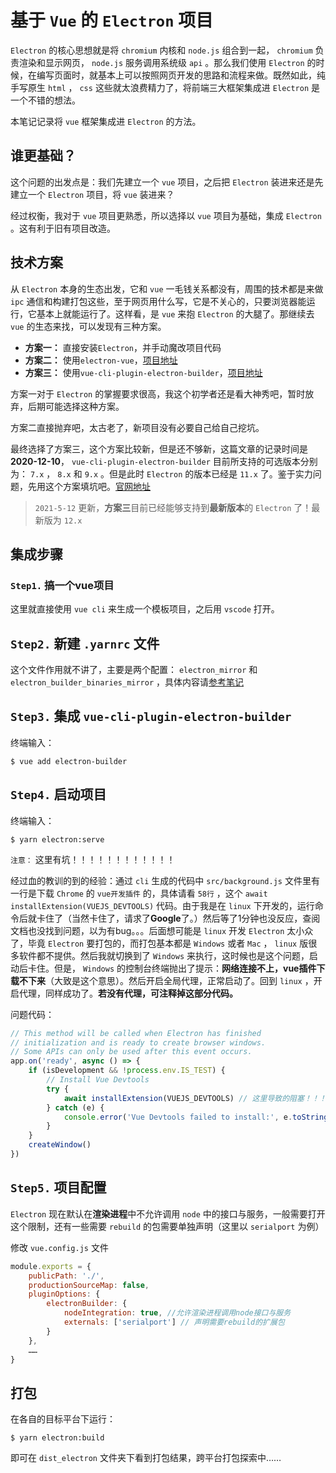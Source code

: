 # 基于 `Vue` 的 `Electron` 项目

`Electron` 的核心思想就是将 `chromium` 内核和 `node.js` 组合到一起， `chromium` 负责渲染和显示网页， `node.js` 服务调用系统级 `api` 。那么我们使用 `Electron` 的时候，在编写页面时，就基本上可以按照网页开发的思路和流程来做。既然如此，纯手写原生 `html` ， `css` 这些就太浪费精力了，将前端三大框架集成进 `Electron` 是一个不错的想法。

本笔记记录将 `vue` 框架集成进 `Electron` 的方法。

## 谁更基础？

这个问题的出发点是：我们先建立一个 `vue` 项目，之后把 `Electron` 装进来还是先建立一个 `Electron` 项目，将 `vue` 装进来？

经过权衡，我对于 `vue` 项目更熟悉，所以选择以 `vue` 项目为基础，集成 `Electron` 。这有利于旧有项目改造。

## 技术方案

从 `Electron` 本身的生态出发，它和 `vue` 一毛钱关系都没有，周围的技术都是来做 `ipc` 通信和构建打包这些，至于网页用什么写，它是不关心的，只要浏览器能运行，它基本上就能运行了。这样看，是 `vue` 来抱 `Electron` 的大腿了。那继续去 `vue` 的生态来找，可以发现有三种方案。

* **方案一：** 直接安装`Electron`，并手动魔改项目代码
* **方案二：** 使用`electron-vue`，[项目地址](https://github.com/SimulatedGREG/electron-vue)
* **方案三：** 使用`vue-cli-plugin-electron-builder`，[项目地址](https://github.com/nklayman/vue-cli-plugin-electron-builder)

方案一对于 `Electron` 的掌握要求很高，我这个初学者还是看大神秀吧，暂时放弃，后期可能选择这种方案。

方案二直接抛弃吧，太古老了，新项目没有必要自己给自己挖坑。

最终选择了方案三，这个方案比较新，但是还不够新，这篇文章的记录时间是**2020-12-10**， `vue-cli-plugin-electron-builder` 目前所支持的可选版本分别为： `7.x` ， `8.x` 和 `9.x` 。但是此时 `Electron` 的版本已经是 `11.x` 了。鉴于实力问题，先用这个方案填坑吧。[官网地址](https://nklayman.github.io/vue-cli-plugin-electron-builder/guide/#installation)

> `2021-5-12` 更新，**方案三**目前已经能够支持到**最新版本**的 `Electron` 了！最新版为 `12.x`

## 集成步骤

### `Step1.` 搞一个vue项目

这里就直接使用 `vue cli` 来生成一个模板项目，之后用 `vscode` 打开。

## `Step2.` 新建 `.yarnrc` 文件

这个文件作用就不讲了，主要是两个配置： `electron_mirror` 和 `electron_builder_binaries_mirror` ，具体内容请[参考笔记](../../../../NodeJS/NPM/registry_config.md)

## `Step3.` 集成 `vue-cli-plugin-electron-builder`

终端输入：

``` shell
$ vue add electron-builder
```

## `Step4.` 启动项目

终端输入：

``` shell
$ yarn electron:serve
```

`注意：` 这里有坑！！！！！！！！！！！！

经过血的教训的到的经验：通过 `cli` 生成的代码中 `src/background.js` 文件里有一行是下载 `Chrome` 的 `vue开发插件` 的，具体请看 `58行` ，这个 `await installExtension(VUEJS_DEVTOOLS)` 代码。由于我是在 `linux` 下开发的，运行命令后就卡住了（当然卡住了，请求了**Google**了。）然后等了1分钟也没反应，查阅文档也没找到问题，以为有bug。。。后面想可能是 `linux` 开发 `Electron` 太小众了，毕竟 `Electron` 要打包的，而打包基本都是 `Windows` 或者 `Mac` ， `linux` 版很多软件都不提供。然后我就切换到了 `Windows` 来执行，这时候也是这个问题，启动后卡住。但是， `Windows` 的控制台终端抛出了提示：**网络连接不上，vue插件下载不下来**（大致是这个意思）。然后开启全局代理，正常启动了。回到 `linux` ，开启代理，同样成功了。**若没有代理，可注释掉这部分代码。**

问题代码：

``` javascript
// This method will be called when Electron has finished
// initialization and is ready to create browser windows.
// Some APIs can only be used after this event occurs.
app.on('ready', async () => {
    if (isDevelopment && !process.env.IS_TEST) {
        // Install Vue Devtools
        try {
            await installExtension(VUEJS_DEVTOOLS) // 这里导致的阻塞！！！
        } catch (e) {
            console.error('Vue Devtools failed to install:', e.toString())
        }
    }
    createWindow()
})
```

## `Step5.` 项目配置

`Electron` 现在默认在**渲染进程**中不允许调用 `node` 中的接口与服务，一般需要打开这个限制，还有一些需要 `rebuild` 的包需要单独声明（这里以 `serialport` 为例）

修改 `vue.config.js` 文件

``` javascript
module.exports = {
    publicPath: './',
    productionSourceMap: false,
    pluginOptions: {
        electronBuilder: {
            nodeIntegration: true, //允许渲染进程调用node接口与服务
            externals: ['serialport'] // 声明需要rebuild的扩展包
        }
    },
    ……
}
```

## 打包

在各自的目标平台下运行：

``` shell
$ yarn electron:build
```

即可在 `dist_electron` 文件夹下看到打包结果，跨平台打包探索中……
